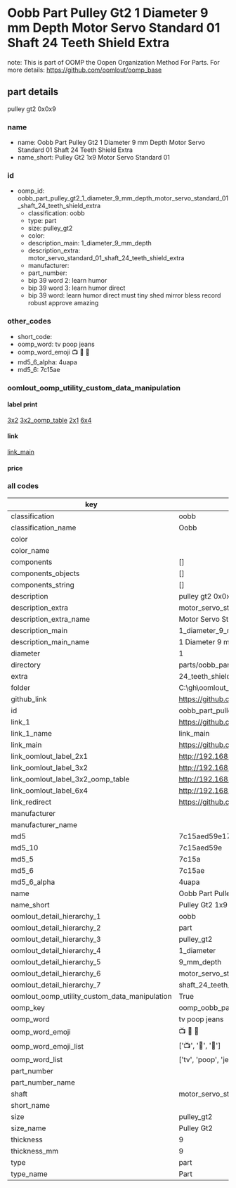 # Oobb Part Pulley Gt2 1 Diameter 9 mm Depth Motor Servo Standard 01 Shaft 24 Teeth Shield Extra  

note: This is part of OOMP the Oopen Organization Method For Parts. For more details: https://github.com/oomlout/oomp_base

##  part details
  



pulley gt2 0x0x9



### name
* name: Oobb Part Pulley Gt2 1 Diameter 9 mm Depth Motor Servo Standard 01 Shaft 24 Teeth Shield Extra
* name_short: Pulley Gt2 1x9 Motor Servo Standard 01
### id
* oomp_id: oobb_part_pulley_gt2_1_diameter_9_mm_depth_motor_servo_standard_01_shaft_24_teeth_shield_extra
  * classification: oobb
  * type: part
  * size: pulley_gt2
  * color: 
  * description_main: 1_diameter_9_mm_depth
  * description_extra: motor_servo_standard_01_shaft_24_teeth_shield_extra
  * manufacturer: 
  * part_number: 
  * bip 39 word 2: learn humor
  * bip 39 word 3: learn humor direct
  * bip 39 word: learn humor direct must tiny shed mirror bless record robust approve amazing

### other_codes
* short_code: 
* oomp_word: tv poop jeans
* oomp_word_emoji :tv: :poop: :jeans:
* md5_6_alpha: 4uapa
* md5_6: 7c15ae






### oomlout_oomp_utility_custom_data_manipulation
#### label print
[3x2](http://192.168.1.245:1112/?label=oomp%204uapa)
[3x2_oomp_table](http://192.168.1.108:1112/?label=oomp%204uapa)
[2x1](http://192.168.1.242:1112/?label=oomp%204uapa)
[6x4](http://192.168.1.55:1112/?label=oomp%204uapa)    

#### link

[link_main](https://github.com/oomlout/oomlout_oobb_version_4_generated_parts/tree/main/navigation_oomp/oobb/part/pulley_gt2/1_diameter_9_mm_depth/motor_servo_standard_01_shaft_24_teeth_shield_extra/part)                              

#### price







### all codes 
| key | value |  
| --- | --- |  
| classification | oobb |  
| classification_name | Oobb |  
| color |  |  
| color_name |  |  
| components | [] |  
| components_objects | [] |  
| components_string | [] |  
| description | pulley gt2 0x0x9 |  
| description_extra | motor_servo_standard_01_shaft_24_teeth_shield_extra |  
| description_extra_name | Motor Servo Standard 01 Shaft 24 Teeth Shield Extra |  
| description_main | 1_diameter_9_mm_depth |  
| description_main_name | 1 Diameter 9 mm Depth |  
| diameter | 1 |  
| directory | parts/oobb_part_pulley_gt2_1_diameter_9_mm_depth_motor_servo_standard_01_shaft_24_teeth_shield_extra |  
| extra | 24_teeth_shield |  
| folder | C:\gh\oomlout_oobb_version_4_generated_parts\parts\oobb_part_pulley_gt2_1_diameter_9_mm_depth_motor_servo_standard_01_shaft_24_teeth_shield_extra |  
| github_link | https://github.com/oomlout/oomlout_oomp_part_src/tree/main/parts/oobb_part_pulley_gt2_1_diameter_9_mm_depth_motor_servo_standard_01_shaft_24_teeth_shield_extra |  
| id | oobb_part_pulley_gt2_1_diameter_9_mm_depth_motor_servo_standard_01_shaft_24_teeth_shield_extra |  
| link_1 | https://github.com/oomlout/oomlout_oobb_version_4_generated_parts/tree/main/navigation_oomp/oobb/part/pulley_gt2/1_diameter_9_mm_depth/motor_servo_standard_01_shaft_24_teeth_shield_extra/part |  
| link_1_name | link_main |  
| link_main | https://github.com/oomlout/oomlout_oobb_version_4_generated_parts/tree/main/navigation_oomp/oobb/part/pulley_gt2/1_diameter_9_mm_depth/motor_servo_standard_01_shaft_24_teeth_shield_extra/part |  
| link_oomlout_label_2x1 | http://192.168.1.242:1112/?label=oomp%204uapa |  
| link_oomlout_label_3x2 | http://192.168.1.245:1112/?label=oomp%204uapa |  
| link_oomlout_label_3x2_oomp_table | http://192.168.1.108:1112/?label=oomp%204uapa |  
| link_oomlout_label_6x4 | http://192.168.1.55:1112/?label=oomp%204uapa |  
| link_redirect | https://github.com/oomlout/oomlout_oobb_version_4_generated_parts/tree/main/parts/oobb_pulley_gt2_01_09_ex_24_teeth_shield_sh_motor_servo_standard_01 |  
| manufacturer |  |  
| manufacturer_name |  |  
| md5 | 7c15aed59e17b1b3157139207d1bc3f6 |  
| md5_10 | 7c15aed59e |  
| md5_5 | 7c15a |  
| md5_6 | 7c15ae |  
| md5_6_alpha | 4uapa |  
| name | Oobb Part Pulley Gt2 1 Diameter 9 mm Depth Motor Servo Standard 01 Shaft 24 Teeth Shield Extra |  
| name_short | Pulley Gt2 1x9 Motor Servo Standard 01 |  
| oomlout_detail_hierarchy_1 | oobb |  
| oomlout_detail_hierarchy_2 | part |  
| oomlout_detail_hierarchy_3 | pulley_gt2 |  
| oomlout_detail_hierarchy_4 | 1_diameter |  
| oomlout_detail_hierarchy_5 | 9_mm_depth |  
| oomlout_detail_hierarchy_6 | motor_servo_standard_01 |  
| oomlout_detail_hierarchy_7 | shaft_24_teeth_shield_extra |  
| oomlout_oomp_utility_custom_data_manipulation | True |  
| oomp_key | oomp_oobb_part_pulley_gt2_1_diameter_9_mm_depth_motor_servo_standard_01_shaft_24_teeth_shield_extra |  
| oomp_word | tv poop jeans |  
| oomp_word_emoji | :tv: :poop: :jeans: |  
| oomp_word_emoji_list | [':tv:', ':poop:', ':jeans:'] |  
| oomp_word_list | ['tv', 'poop', 'jeans'] |  
| part_number |  |  
| part_number_name |  |  
| shaft | motor_servo_standard_01 |  
| short_name |  |  
| size | pulley_gt2 |  
| size_name | Pulley Gt2 |  
| thickness | 9 |  
| thickness_mm | 9 |  
| type | part |  
| type_name | Part |  

